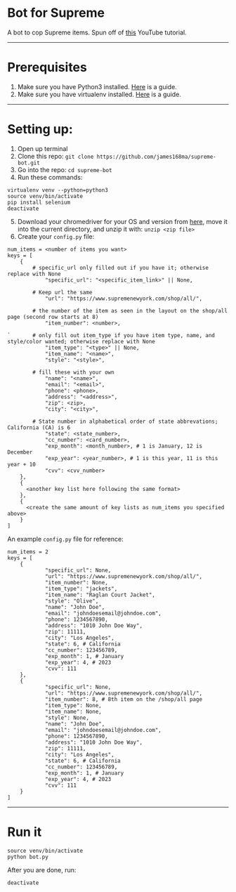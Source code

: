 # Bot for Supreme

A bot to cop Supreme items.
Spun off of [this](https://youtu.be/AGpKm0pdTMM) YouTube tutorial.

---
# Prerequisites
1. Make sure you have Python3 installed. [Here](https://realpython.com/installing-python/) is a guide.
2. Make sure you have virtualenv installed. [Here](https://virtualenv.pypa.io/en/stable/installation.html) is a guide.

---
# Setting up:

1. Open up terminal
2. Clone this repo: `git clone https://github.com/james168ma/supreme-bot.git`
3. Go into the repo: `cd supreme-bot`
4. Run these commands:
```
virtualenv venv --python=python3
source venv/bin/activate
pip install selenium
deactivate
```
5. Download your chromedriver for your OS and version from [here](http://chromedriver.chromium.org/downloads), move it into the current directory, and unzip it with: `unzip <zip file>`
6. Create your `config.py` file:

```
num_items = <number of items you want>
keys = [
	{
	    # specific_url only filled out if you have it; otherwise replace with None
            "specific_url": "<specific_item_link>" || None,

	    # Keep url the same
            "url": "https://www.supremenewyork.com/shop/all/",

	    # the number of the item as seen in the layout on the shop/all page (second row starts at 8) 
            "item_number": <number>,

`	    # only fill out item_type if you have item type, name, and style/color wanted; otherwise replace with None
            "item_type": "<type>" || None,
            "item_name": "<name>",
            "style": "<style>",

	    # fill these with your own
            "name": "<name>",
            "email": "<email>",
            "phone": <phone>,
            "address": "<address>",
            "zip": <zip>,
            "city": "<city>",
	
	    # State number in alphabetical order of state abbrevations; California (CA) is 6
            "state": <state_number>,
            "cc_number": <card_number>,
            "exp_month": <month_number>, # 1 is January, 12 is December
            "exp_year": <year_number>, # 1 is this year, 11 is this year + 10
            "cvv": <cvv_number>
	},
	{
	  <another key list here following the same format>
	},
	{
	  <create the same amount of key lists as num_items you specified above>
	}
]
```
An example `config.py` file for reference:
```
num_items = 2
keys = [
	{
            "specific_url": None,
            "url": "https://www.supremenewyork.com/shop/all/",
            "item_number": None,
            "item_type": "jackets",
            "item_name": "Raglan Court Jacket",
            "style": "Olive",
            "name": "John Doe",
            "email": "johndoesemail@johndoe.com",
            "phone": 1234567890,
            "address": "1010 John Doe Way",
            "zip": 11111,
            "city": "Los Angeles",
            "state": 6, # California
            "cc_number": 123456789,
            "exp_month": 1, # January
            "exp_year": 4, # 2023
            "cvv": 111
	},
	{
            "specific_url": None,
            "url": "https://www.supremenewyork.com/shop/all/",
            "item_number": 8, # 8th item on the /shop/all page
            "item_type": None,
            "item_name": None,
            "style": None,
            "name": "John Doe",
            "email": "johndoesemail@johndoe.com",
            "phone": 1234567890,
            "address": "1010 John Doe Way",
            "zip": 11111,
            "city": "Los Angeles",
            "state": 6, # California
            "cc_number": 123456789,
            "exp_month": 1, # January
            "exp_year": 4, # 2023
            "cvv": 111
	}
]

```

---
# Run it
```
source venv/bin/activate
python bot.py
```
After you are done, run:
```
deactivate
```

